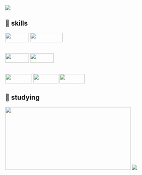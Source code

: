 
<img src="https://capsule-render.vercel.app/api?type=waving&color=0:a9d1ff,100:479eff&height=150&section=header&text=Hi!👋%20I'm%20Skyla&fontSize=30&fontColor=d2e6fd&fontAlignY=30&animation=twinkling"/>

## 🌱 skills
<img src="https://img.shields.io/badge/Java-ED8B00?style=for-the-badge&logo=openjdk&logoColor=white" width="75" height="30"/> <img src="https://img.shields.io/badge/JavaScript-F7DF1E?style=for-the-badge&logo=JavaScript&logoColor=white" width="104" height="30"/>

######
<img src="https://img.shields.io/badge/HTML-239120?style=for-the-badge&logo=html5&logoColor=white" width="75" height="30"/> <img src="https://img.shields.io/badge/CSS-239120?&style=for-the-badge&logo=css3&logoColor=white" width="75" height="30"/>

######
<img src="https://img.shields.io/badge/Spring-6DB33F?style=for-the-badge&logo=spring&logoColor=white" width="85" height="30"/> <img src="https://img.shields.io/badge/React-20232A?style=for-the-badge&logo=react&logoColor=61DAFB" width="80" height="30"/> <img src="https://img.shields.io/badge/MySQL-00000F?style=for-the-badge&logo=mysql&logoColor=white" width="80" height="30"/>

## 🌱 studying
<img src="https://github-readme-stats.vercel.app/api?username=skyla00&hide=contribs,prs&theme=dracula" width="400" height="200"/>


<img src="https://capsule-render.vercel.app/api?type=waving&color=0:479eff,100:a9d1ff&height=100&section=footer"/>

